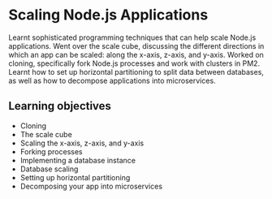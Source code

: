 # Scaling Node.js Applications
Learnt sophisticated programming techniques that can help scale Node.js applications. Went over the scale cube, discussing the different directions in which an app can be scaled: along the x-axis, z-axis, and y-axis. Worked on cloning, specifically fork Node.js processes and work with clusters in PM2. Learnt how to set up horizontal partitioning to split data between databases, as well as how to decompose applications into microservices.

## Learning objectives
* Cloning
* The scale cube
* Scaling the x-axis, z-axis, and y-axis
* Forking processes
* Implementing a database instance
* Database scaling
* Setting up horizontal partitioning
* Decomposing your app into microservices
